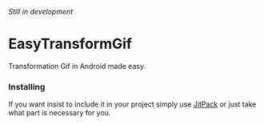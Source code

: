 *Still in development*
# EasyTransformGif
Transformation Gif in Android made easy.

### Installing
If you want insist to include it in your project simply use [JitPack](https://jitpack.io/)
or just take what part is necessary for you.
